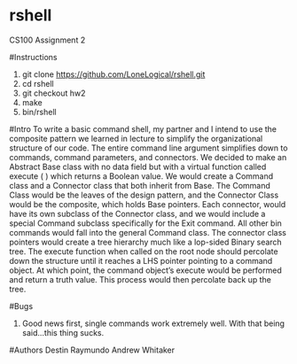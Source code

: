# rshell
CS100 Assignment 2

#Instructions
1) git clone https://github.com/LoneLogical/rshell.git
2) cd rshell
3) git checkout hw2
4) make
5) bin/rshell

#Intro
To write a basic command shell, my partner and I intend to use the composite pattern we learned in lecture to simplify the organizational structure of our code. The entire command line argument simplifies down to commands, command parameters, and connectors. We decided to make an Abstract Base class with no data field but with a virtual function called execute ( ) which returns a Boolean value. We would create a Command class and a Connector class that both inherit from Base. The Command Class would be the leaves of the design pattern, and the Connector Class would be the composite, which holds Base pointers. Each connector, would have its own subclass of the Connector class, and we would include a special Command subclass specifically for the Exit command. All other bin commands would fall into the general Command class. The connector class pointers would create a tree hierarchy much like a lop-sided Binary search tree. The execute function when called on the root node should percolate down the structure until it reaches a LHS pointer pointing to a command object. At which point, the command object’s execute would be performed and return a truth value. This process would then percolate back up the tree.

#Bugs
1) Good news first, single commands work extremely well. With that being said...this thing sucks.

#Authors
Destin Raymundo
Andrew Whitaker

